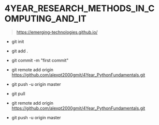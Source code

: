 # 4YEAR_RESEARCH_METHODS_IN_COMPUTING_AND_IT

> https://emerging-technologies.github.io/

- git init
- git add .
- git commit -m "first commit"
- git remote add origin https://github.com/alexpt2000gmit/4Year_PythonFundamentals.git
- git push -u origin master

- git pull

- git remote add origin https://github.com/alexpt2000gmit/4Year_PythonFundamentals.git
- git push -u origin master
